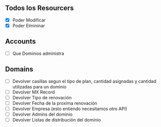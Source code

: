 ## Todos los Resourcers

* [X] Poder Modificar
* [X] Poder Elmininar

## Accounts

* [ ] Que Dominios administra

## Domains

* [ ] Devolver casillas segun el tipo de plan, cantidad asignadas y cantidad utilizadas para un dominio
* [ ] Devolver MX Record
* [ ] Devolver Tipo de renovación
* [ ] Devolver Fecha de la proxima renovación
* [ ] Devolver Empresa (esto entiendo necesitamos otro API)
* [ ] Devolver Admins del dominio
* [ ] Devolver Listas de distribución del dominio
